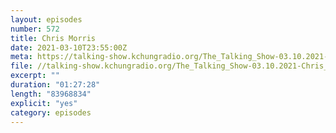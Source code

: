 ```yaml
---
layout: episodes
number: 572
title: Chris Morris
date: 2021-03-10T23:55:00Z
meta: https://talking-show.kchungradio.org/The_Talking_Show-03.10.2021-Chris_Morris.mp3
file: //talking-show.kchungradio.org/The_Talking_Show-03.10.2021-Chris_Morris.mp3 
excerpt: ""
duration: "01:27:28"
length: "83968834"
explicit: "yes"
category: episodes
---
```

